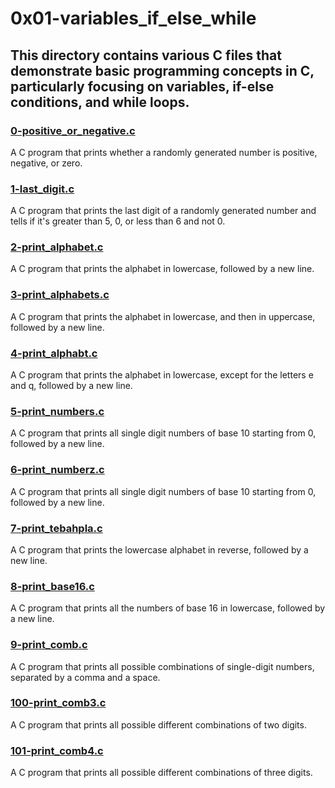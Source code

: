 # 0x01-variables_if_else_while
## This directory contains various C files that demonstrate basic programming concepts in C, particularly focusing on variables, if-else conditions, and while loops.

### [0-positive_or_negative.c](https://github.com/Assiminee/alx-low_level_programming/blob/main/0x01-variables_if_else_while/0-positive_or_negative.c)
A C program that prints whether a randomly generated number is positive, negative, or zero.

### [1-last_digit.c](https://github.com/Assiminee/alx-low_level_programming/blob/main/0x01-variables_if_else_while/1-last_digit.c)
A C program that prints the last digit of a randomly generated number and tells if it's greater than 5, 0, or less than 6 and not 0.

### [2-print_alphabet.c](https://github.com/Assiminee/alx-low_level_programming/blob/main/0x01-variables_if_else_while/2-print_alphabet.c)
A C program that prints the alphabet in lowercase, followed by a new line.

### [3-print_alphabets.c](https://github.com/Assiminee/alx-low_level_programming/blob/main/0x01-variables_if_else_while/3-print_alphabets.c)
A C program that prints the alphabet in lowercase, and then in uppercase, followed by a new line.

### [4-print_alphabt.c](https://github.com/Assiminee/alx-low_level_programming/blob/main/0x01-variables_if_else_while/4-print_alphabt.c)
A C program that prints the alphabet in lowercase, except for the letters e and q, followed by a new line.

### [5-print_numbers.c](https://github.com/Assiminee/alx-low_level_programming/blob/main/0x01-variables_if_else_while/5-print_numbers.c)
A C program that prints all single digit numbers of base 10 starting from 0, followed by a new line.

### [6-print_numberz.c](https://github.com/Assiminee/alx-low_level_programming/blob/main/0x01-variables_if_else_while/6-print_numberz.c)
A C program that prints all single digit numbers of base 10 starting from 0, followed by a new line.

### [7-print_tebahpla.c](https://github.com/Assiminee/alx-low_level_programming/blob/main/0x01-variables_if_else_while/7-print_tebahpla.c)
A C program that prints the lowercase alphabet in reverse, followed by a new line.

### [8-print_base16.c](https://github.com/Assiminee/alx-low_level_programming/blob/main/0x01-variables_if_else_while/8-print_base16.c)
A C program that prints all the numbers of base 16 in lowercase, followed by a new line.

### [9-print_comb.c](https://github.com/Assiminee/alx-low_level_programming/blob/main/0x01-variables_if_else_while/9-print_comb.c)
A C program that prints all possible combinations of single-digit numbers, separated by a comma and a space.

### [100-print_comb3.c](https://github.com/Assiminee/alx-low_level_programming/blob/main/0x01-variables_if_else_while/100-print_comb3.c)
A C program that prints all possible different combinations of two digits.

### [101-print_comb4.c](https://github.com/Assiminee/alx-low_level_programming/blob/main/0x01-variables_if_else_while/101-print_comb4.c)
A C program that prints all possible different combinations of three digits.
